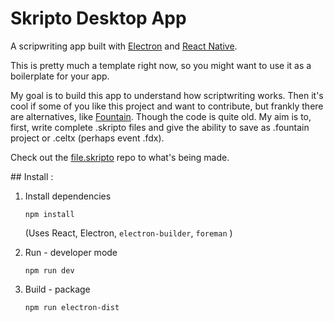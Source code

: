 Skripto Desktop App
=====

A scripwriting app built with [Electron](https://electronjs.org/) and [React Native](https://reactjs.org/).

This is pretty much a template right now, so you might want to use it as a boilerplate for your app.

My goal is to build this app to understand how scriptwriting works. Then it's cool if some of you like this project and want to contribute, but frankly there are alternatives, like [Fountain](https://fountain.io). Though the code is quite old. My aim is to, first, write complete .skripto files and give the ability to save as .fountain project or .celtx (perhaps event .fdx).

Check out the [file.skripto](https://github.com/skreenplay/file.skripto) repo to what's being made.


## Install :

1. Install dependencies
    ```
    npm install

    ```
    (Uses React, Electron, `electron-builder`, `foreman` )

1. Run - developer mode
    ```
    npm run dev
    ```

3. Build - package  

    ```
    npm run electron-dist

    ```

